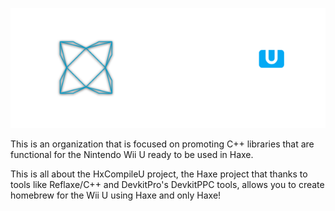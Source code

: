 ![logo](https://github.com/Haxe-WiiU/.github/blob/main/profile/haxeu-logo.png)

This is an organization that is focused on promoting C++ libraries that are functional for the Nintendo Wii U ready to be used in Haxe.

This is all about the HxCompileU project, the Haxe project that thanks to tools like Reflaxe/C++ and DevkitPro's DevkitPPC tools, allows you to create homebrew for the Wii U using Haxe and only Haxe!
